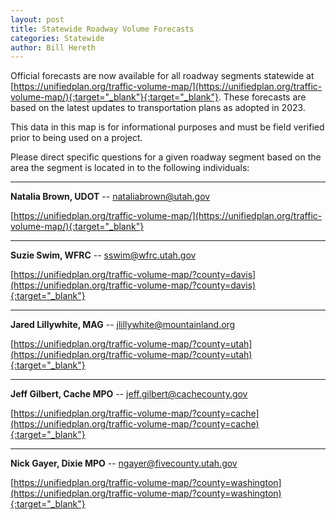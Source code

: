 ```yaml
---
layout: post
title: Statewide Roadway Volume Forecasts
categories: Statewide
author: Bill Hereth
---
```


Official forecasts are now available for all roadway segments statewide at [https://unifiedplan.org/traffic-volume-map/](https://unifiedplan.org/traffic-volume-map/){:target="_blank"}{:target="_blank"}. These forecasts are based on the latest updates to transportation plans as adopted in 2023.

This data in this map is for informational purposes and must be field verified prior to being used on a project.

Please direct specific questions for a given roadway segment based on the area the segment is located in to the following individuals:

<hr/>

<strong>Natalia Brown, UDOT</strong> -- <a href="mailto:nataliabrown@utah.gov">nataliabrown@utah.gov</a>

[https://unifiedplan.org/traffic-volume-map/](https://unifiedplan.org/traffic-volume-map/){:target="_blank"}

<hr/>

<strong>Suzie Swim, WFRC</strong> -- <a href="mailto:sswim@wfrc.utah.gov">sswim@wfrc.utah.gov</a>

[https://unifiedplan.org/traffic-volume-map/?county=davis](https://unifiedplan.org/traffic-volume-map/?county=davis){:target="_blank"}

<hr/>

<strong>Jared Lillywhite, MAG</strong> -- <a href="mailto:jlillywhite@mountainland.org">jlillywhite@mountainland.org</a>

[https://unifiedplan.org/traffic-volume-map/?county=utah](https://unifiedplan.org/traffic-volume-map/?county=utah){:target="_blank"}

<hr/>

<strong>Jeff Gilbert, Cache MPO</strong> -- <a href="mailto:jeff.gilbert@cachecounty.gov">jeff.gilbert@cachecounty.gov</a>

[https://unifiedplan.org/traffic-volume-map/?county=cache](https://unifiedplan.org/traffic-volume-map/?county=cache){:target="_blank"}

<hr/>

<strong>Nick Gayer, Dixie MPO</strong> -- <a href="mailto:ngayer@fivecounty.utah.gov">ngayer@fivecounty.utah.gov</a>

[https://unifiedplan.org/traffic-volume-map/?county=washington](https://unifiedplan.org/traffic-volume-map/?county=washington){:target="_blank"}